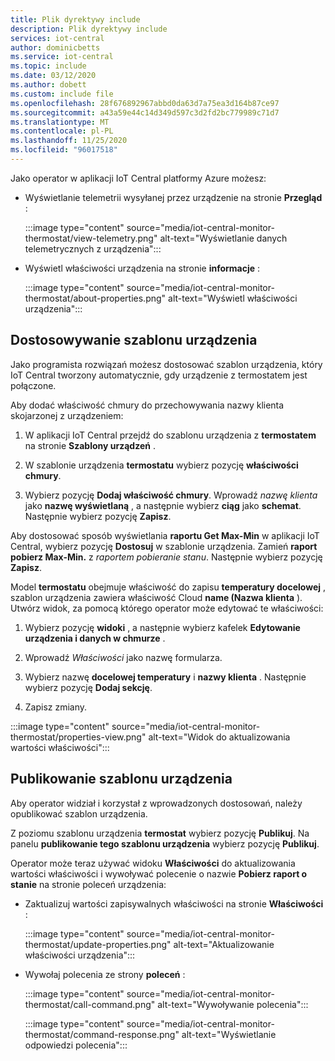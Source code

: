 ```yaml
---
title: Plik dyrektywy include
description: Plik dyrektywy include
services: iot-central
author: dominicbetts
ms.service: iot-central
ms.topic: include
ms.date: 03/12/2020
ms.author: dobett
ms.custom: include file
ms.openlocfilehash: 28f676892967abbd0da63d7a75ea3d164b87ce97
ms.sourcegitcommit: a43a59e44c14d349d597c3d2fd2bc779989c71d7
ms.translationtype: MT
ms.contentlocale: pl-PL
ms.lasthandoff: 11/25/2020
ms.locfileid: "96017518"
---
```

Jako operator w aplikacji IoT Central platformy Azure możesz:

* Wyświetlanie telemetrii wysyłanej przez urządzenie na stronie **Przegląd** :

    :::image type="content" source="media/iot-central-monitor-thermostat/view-telemetry.png" alt-text="Wyświetlanie danych telemetrycznych z urządzenia":::

* Wyświetl właściwości urządzenia na stronie **informacje** :

    :::image type="content" source="media/iot-central-monitor-thermostat/about-properties.png" alt-text="Wyświetl właściwości urządzenia":::

## <a name="customize-the-device-template"></a>Dostosowywanie szablonu urządzenia

Jako programista rozwiązań możesz dostosować szablon urządzenia, który IoT Central tworzony automatycznie, gdy urządzenie z termostatem jest połączone.

Aby dodać właściwość chmury do przechowywania nazwy klienta skojarzonej z urządzeniem:

1. W aplikacji IoT Central przejdź do szablonu urządzenia z **termostatem** na stronie **Szablony urządzeń** .

1. W szablonie urządzenia **termostatu** wybierz pozycję **właściwości chmury**.

1. Wybierz pozycję **Dodaj właściwość chmury**. Wprowadź *nazwę klienta* jako **nazwę wyświetlaną** , a następnie wybierz **ciąg** jako **schemat**. Następnie wybierz pozycję **Zapisz**.

Aby dostosować sposób wyświetlania **raportu Get Max-Min** w aplikacji IoT Central, wybierz pozycję **Dostosuj** w szablonie urządzenia. Zamień **raport pobierz Max-Min.** z *raportem pobieranie stanu*. Następnie wybierz pozycję **Zapisz**.

Model **termostatu** obejmuje właściwość do zapisu **temperatury docelowej** , szablon urządzenia zawiera właściwość Cloud **name (Nazwa klienta** ). Utwórz widok, za pomocą którego operator może edytować te właściwości:

1. Wybierz pozycję **widoki** , a następnie wybierz kafelek **Edytowanie urządzenia i danych w chmurze** .

1. Wprowadź _Właściwości_ jako nazwę formularza.

1. Wybierz nazwę **docelowej temperatury** i **nazwy klienta** . Następnie wybierz pozycję **Dodaj sekcję**.

1. Zapisz zmiany.

:::image type="content" source="media/iot-central-monitor-thermostat/properties-view.png" alt-text="Widok do aktualizowania wartości właściwości":::

## <a name="publish-the-device-template"></a>Publikowanie szablonu urządzenia

Aby operator widział i korzystał z wprowadzonych dostosowań, należy opublikować szablon urządzenia.

Z poziomu szablonu urządzenia **termostat** wybierz pozycję **Publikuj**. Na panelu **publikowanie tego szablonu urządzenia** wybierz pozycję **Publikuj**.

Operator może teraz używać widoku **Właściwości** do aktualizowania wartości właściwości i wywoływać polecenie o nazwie **Pobierz raport o stanie** na stronie poleceń urządzenia:

* Zaktualizuj wartości zapisywalnych właściwości na stronie **Właściwości** :

    :::image type="content" source="media/iot-central-monitor-thermostat/update-properties.png" alt-text="Aktualizowanie właściwości urządzenia":::

* Wywołaj polecenia ze strony **poleceń** :

    :::image type="content" source="media/iot-central-monitor-thermostat/call-command.png" alt-text="Wywoływanie polecenia":::

    :::image type="content" source="media/iot-central-monitor-thermostat/command-response.png" alt-text="Wyświetlanie odpowiedzi polecenia":::
